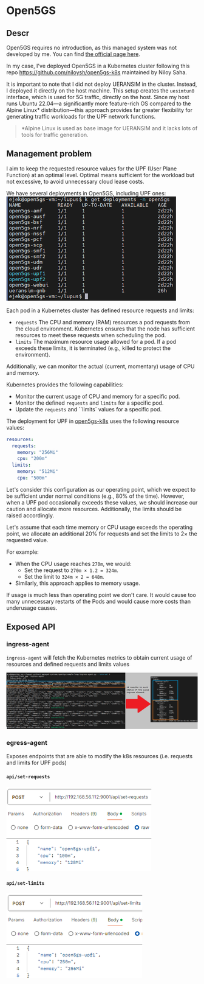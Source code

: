 # Open5GS
## Descr
Open5GS requires no introduction, as this managed system was not developed by me. You can find [the official page here](https://open5gs.org).

In my case, I've deployed Open5GS in a Kubernetes cluster following this repo https://github.com/niloysh/open5gs-k8s maintained by Niloy Saha.

It is important to note that I did not deploy UERANSIM in the cluster. Instead, I deployed it directly on the host machine. This setup creates the `uesimtun0` interface, which is used for 5G traffic, directly on the host. Since my host runs Ubuntu 22.04—a significantly more feature-rich OS compared to the Alpine Linux* distribution—this approach provides far greater flexibility for generating traffic workloads for the UPF network functions.

> *Alpine Linux is used as base image for UERANSIM and it lacks lots of tools for traffic generation.

## Management problem
I aim to keep the requested resource values for the UPF (User Plane Function) at an optimal level. Optimal means sufficient for the workload but not excessive, to avoid unnecessary cloud lease costs.

We have several deployments in Open5GS, including UPF ones:
![](_img/2.png)

Each pod in a Kubernetes cluster has defined resource requests and limits:
- `requests` The CPU and memory (RAM) resources a pod requests from the cloud environment. Kubernetes ensures that the node has sufficient resources to meet these requests when scheduling the pod.
- `limits` The maximum resource usage allowed for a pod. If a pod exceeds these limits, it is terminated (e.g., killed to protect the environment).

Additionally, we can monitor the actual (current, momentary) usage of CPU and memory.

Kubernetes provides the following capabilities:
- Monitor the current usage of CPU and memory for a specific pod.
- Monitor the defined `requests` and `limits` for a specific pod.
- Update the `requests` and ``limits` values for a specific pod.

The deployment for UPF in [open5gs-k8s](https://github.com/niloysh/open5gs-k8s) uses the following resource values:
```yaml
resources:
  requests:
    memory: "256Mi"
    cpu: "200m"
  limits:
    memory: "512Mi"
    cpu: "500m"
```
Let's consider this configuration as our operating point, which we expect to be sufficient under normal conditions (e.g., 80% of the time).
However, when a UPF pod occasionally exceeds these values, we should increase our caution and allocate more resources. Additionally, the limits should be raised accordingly.

Let's assume that each time memory or CPU usage exceeds the operating point, we allocate an additional 20% for requests and set the limits to 2× the requested value.


For example:
- When the CPU usage reaches `270m`, we would:
    - Set the request to `270m × 1.2 = 324m`.
    - Set the limit to `324m × 2 = 648m`.
- Similarly, this approach applies to memory usage.

If usage is much less than operating point we don't care. It would cause too many unnecessary restarts of the Pods and would cause more costs than underusage causes.

## Exposed API
### ingress-agent
`ingress-agent` will fetch the Kubernetes metrics to obtain current usage of resources and defined requests and limits values

![](_img/1.png)

### egress-agent
Exposes endpoints that are able to modify the k8s resources (i.e. requests and limits for UPF pods) 

#### `api/set-requests` 
![](_img/3.png)

#### `api/set-limits`
![](_img/4.png)